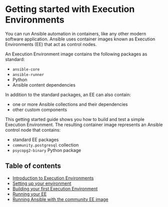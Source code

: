 # Getting started with Execution Environments

You can run Ansible automation in containers, like any other modern software application.
Ansible uses container images known as Execution Environments (EE) that act as control nodes.

An Execution Environment image contains the following packages as standard:

- `ansible-core`
- `ansible-runner`
- Python
- Ansible content dependencies

In addition to the standard packages, an EE can also contain:

-   one or more Ansible collections and their dependencies
-   other custom components

This getting started guide shows you how to build and test a simple Execution Environment.
The resulting container image represents an Ansible control node that contains:

- standard EE packages
- `community.postgresql` collection
- `psycopg2-binary` Python package

## Table of contents

* [Introduction to Execution Environments](introduction.md)
* [Setting up your environment](setup_environment.md)
* [Building your first Execution Environment](build_execution_environment.md)
* [Running your EE](run_execution_environment.md)
* [Running Ansible with the community EE image](run_community_ee_image.md)

